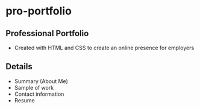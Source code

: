 # pro-portfolio

## Professional Portfolio
 * Created with HTML and CSS to create an online presence for employers

## Details
* Summary (About Me)
* Sample of work
* Contact information
* Resume
